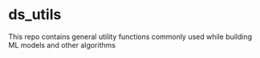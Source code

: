 # ds_utils
This repo contains general utility functions commonly used while building ML models and other algorithms
